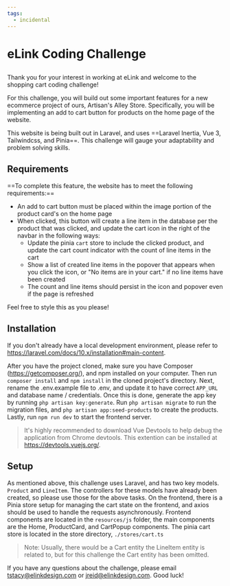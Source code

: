 ```yaml
---
tags:
  - incidental
---
```

# eLink Coding Challenge
##
Thank you for your interest in working at eLink and welcome to the shopping cart coding challenge!

For this challenge, you will build out some important features for a new ecommerce project of ours, Artisan's Alley Store. Specifically, you will be implementing an add to cart button for products on the home page of the website.

This website is being built out in Laravel, and uses ==Laravel Inertia, Vue 3, Tailwindcss, and Pinia==. This challenge will gauge your adaptability and problem solving skills.
## Requirements

==To complete this feature, the website has to meet the following requirements:==
* An add to cart button must be placed within the image portion of the product card's on the home page
* When clicked, this button will create a line item in the database per the product that was clicked, and update the cart icon in the right of the navbar in the following ways:
    * Update the pinia  `cart` store to include the clicked product, and update the cart count indicator with the count of line items in the cart
    * Show a list of created line items in the popover that appears when you click the icon, or "No items are in your cart." if no line items have been created
    * The count and line items should persist in the icon and popover even if the page is refreshed

Feel free to style this as you please!

## Installation

If you don't already have a local development environment, please refer to https://laravel.com/docs/10.x/installation#main-content.

After you have the project cloned, make sure you have Composer (https://getcomposer.org/), and npm installed on your computer. Then run `composer install` and `npm install` in the cloned project's directory. Next, rename the .env.example file to .env, and update it to have correct `APP_URL` and database name / credentials. Once this is done, generate the app key by running `php artisan key:generate`. Run `php artisan migrate` to run the migration files, and `php artisan app:seed-products` to create the products. Lastly, run `npm run dev` to start the frontend server.

> It's highly recommended to download Vue Devtools to help debug the application from Chrome devtools. This extention can be installed at https://devtools.vuejs.org/.

## Setup

As mentioned above, this challenge uses Laravel, and has two key models. `Product` and `LineItem`. The controllers for these models have already been created, so please use those for the above tasks. On the frontend, there is a Pinia store setup for managing the cart state on the frontend, and axios should be used to handle the requests asynchronously. Frontend components are located in the `resources/js` folder, the main components are the Home, ProductCard, and CartPopup components. The pinia cart store is located in the store directory, `./stores/cart.ts`

> Note: Usually, there would be a Cart entity the LineItem entity is related to, but for this challenge the Cart entity has been omitted.

If you have any questions about the challenge, please email tstacy@elinkdesign.com or jreid@elinkdesign.com. Good luck!
